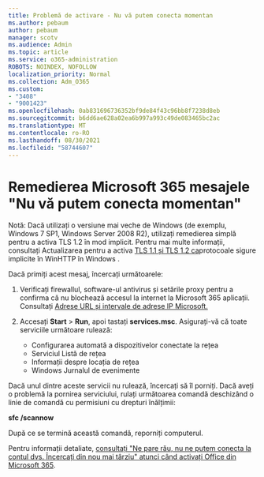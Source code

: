```yaml
---
title: Problemă de activare - Nu vă putem conecta momentan
ms.author: pebaum
author: pebaum
manager: scotv
ms.audience: Admin
ms.topic: article
ms.service: o365-administration
ROBOTS: NOINDEX, NOFOLLOW
localization_priority: Normal
ms.collection: Adm_O365
ms.custom:
- "3408"
- "9001423"
ms.openlocfilehash: 0ab831696736352bf9de84f43c96bb8f7238d8eb
ms.sourcegitcommit: b6dd6ae628a02ea6b997a993c49de083465bc2ac
ms.translationtype: MT
ms.contentlocale: ro-RO
ms.lasthandoff: 08/30/2021
ms.locfileid: "58744607"
---
```

# <a name="fixing-the-microsoft-365-apps-we-are-unable-to-connect-right-now-message"></a>Remedierea Microsoft 365 mesajele "Nu vă putem conecta momentan"

Notă: Dacă utilizați o versiune mai veche de Windows (de exemplu, Windows 7 SP1, Windows Server 2008 R2), utilizați remedierea simplă pentru a activa TLS 1.2 în mod implicit. [](https://download.microsoft.com/download/0/6/5/0658B1A7-6D2E-474F-BC2C-D69E5B9E9A68/MicrosoftEasyFix51044.msi) Pentru mai multe informații, consultați Actualizarea pentru a activa [TLS 1.1 și TLS 1.2 ca](https://support.microsoft.com/topic/update-to-enable-tls-1-1-and-tls-1-2-as-default-secure-protocols-in-winhttp-in-windows-c4bd73d2-31d7-761e-0178-11268bb10392)protocoale sigure implicite în WinHTTP în Windows .

Dacă primiți acest mesaj, încercați următoarele:

1. Verificați firewallul, software-ul antivirus și setările proxy pentru a confirma că nu blochează accesul la internet la Microsoft 365 aplicații. Consultați [Adrese URL și intervale de adrese IP Microsoft.](https://docs.microsoft.com/office365/enterprise/urls-and-ip-address-ranges)

2. Accesați **Start**  >  **Run**, apoi tastați **services.msc**. Asigurați-vă că toate serviciile următoare rulează:
    - Configurarea automată a dispozitivelor conectate la rețea
    - Serviciul Listă de rețea
    - Informații despre locația de rețea
    - Windows Jurnalul de evenimente

Dacă unul dintre aceste servicii nu rulează, încercați să îl porniți. Dacă aveți o problemă la pornirea serviciului, rulați următoarea comandă deschizând o linie de comandă cu permisiuni cu drepturi înălțimii:

**sfc /scannow**

După ce se termină această comandă, reporniți computerul.

Pentru informații detaliate, [consultați "Ne pare rău, nu ne putem conecta la contul dvs. Încercați din nou mai târziu" atunci când activați Office din Microsoft 365](https://docs.microsoft.com/office/troubleshoot/activation-installation/issue-when-activate-office-from-office-365).
